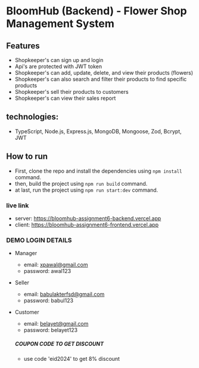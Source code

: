 # BloomHub (Backend) - Flower Shop Management System

## Features

- Shopkeeper's can sign up and login
- Api's are protected with JWT token
- Shopkeeper's can add, update, delete, and view their products (flowers)
- Shopkeeper's can also search and filter their products to find specific products
- Shopkeeper's sell their products to customers
- Shopkeeper's can view their sales report

## technologies:

- TypeScript, Node.js, Express.js, MongoDB, Mongoose, Zod, Bcrypt, JWT

## How to run

- First, clone the repo and install the dependencies using `npm install` command.
- then, build the project using `npm run build` command.
- at last, run the project using `npm run start:dev` command.

### live link

- server: https://bloomhub-assignment6-backend.vercel.app
- client: https://bloomhub-assignment6-frontend.vercel.app

### DEMO LOGIN DETAILS

- Manager

  - email: xpawal@gmail.com
  - password: awal123

- Seller

  - email: babulakterfsd@gmail.com
  - password: babul123

- Customer

  - email: belayet@gmail.com
  - password: belayet123

  ##### COUPON CODE TO GET DISCOUNT

  - use code 'eid2024' to get 8% discount
